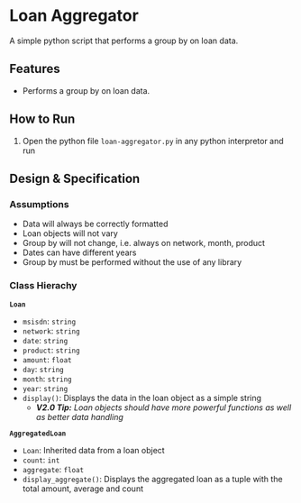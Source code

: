 # Loan Aggregator

A simple python script that performs a group by on loan data.

## Features

- Performs a group by on loan data.

## How to Run

1. Open the python file `loan-aggregator.py` in any python interpretor and run

## Design & Specification

### Assumptions

* Data will always be correctly formatted
* Loan objects will not vary
* Group by will not change, i.e. always on network, month, product
* Dates can have different years
* Group by must be performed without the use of any library

### Class Hierachy

**`Loan`**
  - `msisdn`: `string`
  - `network`: `string`
  - `date`: `string`
  - `product`: `string`
  - `amount`: `float` 
  - `day`: `string`
  - `month`: `string`
  - `year`: `string`
  &nbsp; 
  - `display()`: Displays the data in the loan object as a simple string
    - ***V2.0 Tip:** Loan objects should have more powerful functions as well as better data handling*
  
**`AggregatedLoan`**
  - `Loan`: Inherited data from a loan object
  - `count`: `int`
  - `aggregate`: `float`
  &nbsp; 
  - `display_aggregate()`: Displays the aggregated loan as a tuple with the total amount, average and count
